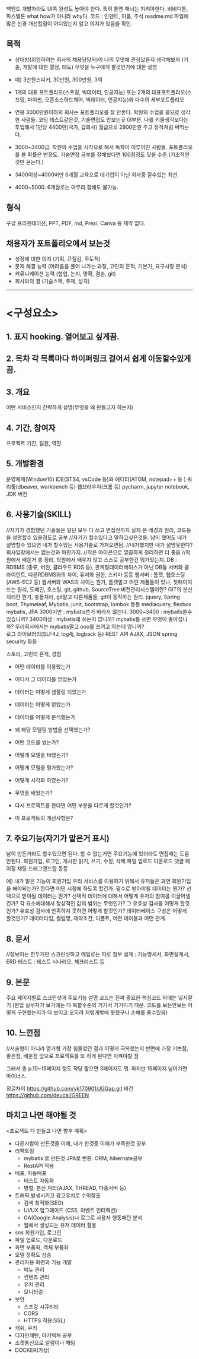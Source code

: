 백엔드 개발자라도 UI쪽 완성도 높아야 한다.
특히 톤앤 매너는 지켜야한다.   비비디톤, 파스텔톤
what how가 아니라 why다.
코드 : 인덴트, 이름, 주석
readme.md 파일에 많은 신경
개선할점이 어디있는지 알고 의지가 있음을 확인.

## 목적
- 상대방(취업하려는 회사의 채용담당자)이 나의 무엇에 관심있을지 생각해보자
  (기술, 개발에 대한 열정, 태도)
  무엇을 누구에게 팔것인가에 대한 설명
- 예) 3만원스피커, 30만원, 300만원, 3억
- 1개의 대표 포트폴리오(스프링, 빅데이터, 인공지능) 또는 2개의 대표포트폴리오(스프링, 파이썬, 오픈소스하드웨어, 빅데이터, 인공지능)와 다수의 세부포트폴리오
- 연봉 3000만원이하의 회사는 포트폴리오를 잘 안본다. 학원의 수업을 끝으로 생각한 사람들.
코딩 테스트같은것, 기술면접도 안보는곳 대부분.
나를 키울생각보다는 투입해서 1인당 4400만(국가, 갑회사) 월급으로 2900만원 주고 장작처럼 써먹는다.

- 3000~3400급. 학원의 수업을 시작으로 해서 독학이 이루어진 사람들.
포트폴리오를 볼 확률은 반정도. 기술면접 공부를 잘해놨다면 100점정도 맞을 수준.(기초적인것만 묻는다.)

- 3400이상~4000미만
6개월 교육으로 대기업이 아닌 회사중 갈수있는 최선.

- 4000~5000. 6개월로는 아무리 잘해도 불가능.

<!-- - 포트폴리오 만든것만 봐도 오 이 신입 일 깔끔하게 처리잘하고, 문서작성능력도 좋고 자기 포트폴리오에 대해서 뭐가 중요한지 잘 파악하고있네 느낌 주게끔 -->

## 형식
구글 프리젠테이션, PPT, PDF, md, Prezi, Canva 등 제약 없다.

## 채용자가 포트폴리오에서 보는것
- 성장에 대한 의지 (기획, 끈질김, 주도적)
- 문제 해결 능력 (어려움을 풀어 나가는 과정, 고민의 흔적, 기본기, 요구사항 분석)
- 커뮤니케이션 능력 (협업, 논리, 명확, 겸손, git)
- 회사와의 결 (기술스택, 주제, 성격)



---
# <구성요소>
## 1. 표지   hooking. 열어보고 싶게끔.
## 2. 목차   각 목록마다 하이퍼링크 걸어서 쉽게 이동할수있게끔.

## 3. 개요
어떤 서비스인지 간략하게 설명(무엇을 왜 만들고자 하는지)

## 4. 기간, 참여자
프로젝트 기간, 팀원, 역할

## 5. 개발환경
운영체제(Window10)
IDE(STS4, vsCode 등)와 에디터(ATOM, notepad++ 등 )
쿼리툴(dbeaver, workbench 등)
웹브라우저(크롬 등)
pycharm, jupyter notebook, 
JDK 버전

## 6. 사용기술(SKILL)
//자기가 경험했던 기술들은 일단 모두 다 쓰고 면접전까지 실제 쓴 배경과 원리, 코드등을 설명할수 있을정도로 공부
//자기가 할수있다고 말하고싶은것들. 남이 했어도 내가 설명할수 있으면 내가 할수있는 사용기술로 가져오면됨.
//내가했지만 내가 설명못한다? 회사입장에서는 없는것과 마찬가지.
//작은 아이콘으로 깔끔하게 정리하면 더 좋음
//학원에서 배운거 총 정리, 학원에서 배우지 않고 스스로 공부한건 뭐가있는지.
DB : RDBMS (종류, 버전, 클라우드 RDS 등), 관계형데이터베이스가 아닌 DB들
  서버와 클라이언트, 다른RDBMS와의 차이, 유저와 권한, 스키마 등등
웹서버 : 톰캣, 웹호스팅(AWS-EC2 등)
  웹서버와 WAS의 차이는 뭔가, 톰캣말고 어떤 제품들이 있나, 첫페이지 뜨는 원리, 도메인, 호스팅,
git, github, SourceTree
  버전관리시스템이란?  GIT의 분산처리란 뭔가, 충돌처리, git말고 다른제품들, git이 동작하는 원리.
jquery, Spring boot, Thymeleaf, Mybatis, junit, bootstrap, lombok 등등
mediaquery, flexbox
mybatis, JPA
  3000미만 : mybatis쓴거 바라지 않는다.
  3000~3400 : mybaits쓸수있습니까?
  3400이상 : mybatis왜 쓰는지 압니까?  mybatis를 쓰면 무엇이 좋아집니까?  우리회사에서는 mybatis말고 ooo를 쓰려고 하는데 압니까?  
로그 라이브러리(SLF4J, log4j, logback 등)
REST API
AJAX, JSON
spring security 등등

스토리, 고민의 흔적, 경험
  - 어떤 데이터를 이용했는가
  - 어디서 그 데이터를 얻었는가
  - 데이터는 어떻게 샘플링 되었는가
  - 데이터는 어떻게 얻었는가
  - 데이터를 어떻게 분석했는가
  - 왜 해당 모델링 방법을 선택했는가?
  - 어떤 코드를 썼는가?
  - 어떻게 모델을 fit했는가?
  - 어떻게 모델을 평가했는가?
  - 어떻게 시각화 하였는가?

  - 무엇을 배웠는가?
  - 다시 프로젝트를 한다면 어떤 부분을 다르게 할것인가?
  - 이 프로젝트의 개선사항은?



## 7. 주요기능(자기가 맡은거 표시)
남이 만든거라도 할수있으면 된다. 할 수 없는거면 주요기능에 있더라도 면접때는 도움안된다.
회원가입, 로그인,
게시판 읽기, 쓰기, 수정, 삭제
파일 업로드 다운로드
댓글
페이징
채팅
드래그앤드랍
등등

예) 
내가 맡은 기능이 회원가입
우리 서비스를 이용하기 위해서 유저들은 과연 회원가입을 해야되는가?
한다면 어떤 시점에 하도록 할건가.
필수로 받아야될 데이터는 뭔가?   선택으로 받야될 데이터는 뭔가?
선택적 데이터에 대해서 어떻게 유저의 참여를 이끌어낼건가?
각 요소에대해서 정상적인 값의 범위는 무엇인가?
  그 유효성 검사를 어떻게 할것인가?
  유효성 검사에 만족하지 못하면 어떻게 할것인가?
데이터베이스 구성은 어떻게 할것인가? 데이터타입, 컬럼명, 제약조건, 디폴트, 어떤 테이블과 어떤 관계.

## 8. 문서
//잘보이는 한두개만 스크린샷하고 메일로는 따로 첨부
설계 : 기능명세서, 화면설계서, ERD
테스트 : 테스트 시나리오, 체크리스트 등

## 9. 본문
주요 페이지별로 스크린샷과 주요기능 설명
코드는 진짜 중요한 핵심코드 외에는 넣지말기
(현업 실무자가 보기에는 다 복붙수준의 거기서 거기이기 때문. 코드를 보든안보든 어떻게 구현했는지가 다 보이고 오히려 저렇게밖에 못했구나 손해를 줄수있음)

## 10. 느낀점
//서술형이 아니라 열거형
가장 힘들었던 점과 어떻게 극복했는지
반면에 가장 기쁘점,좋은점, 배운점
앞으로 프로젝트를 또 하게 된다면 지켜야할 점


그래서 총 p.10~15페이지 정도 적당
짧으면 3페이지도 뭐.
하지만 15페이지 넘어가면 마이너스.


정글차이 https://github.com/yk170901/JGGap.git
비건 https://github.com/deucal/GREEN



## 마치고 나면 해야될 것
<프로젝트 다 만들고 나면 향후 계획>
- 다른사람이 만든것들 이해, 내가 한것중 이해가 부족한것 공부
- 리팩토링
	- mybatis 로 만든것 JPA로 변환. ORM, hibernate공부
	- RestAPI 적용
- 배포, 자동배포
	- 테스트 자동화
	- 병렬, 분산 처리(AJAX, THREAD, 다중서버 등)
- 트래픽 발생시키고 광고유치로 수익창출
	- 검색 최적화(SEO)
	- UI/UX 업그레이드 (CSS, 이벤트 인터랙션)
	- GA(Google Analysis)나 로그로 사용자 행동패턴 분석
	- 웹에서 생성되는 유저 데이터 활용
- sns 회원가입, 로그인
- 파일 업로드, 다운로드
- 화면 부품화, 객체 부품화
- 모델 정확도 상승
- 관리자용 화면과 기능 개발
	- 메뉴 관리
	- 컨텐츠 관리
	- 유저 관리
	- 모니터링
- 보안
	- 스프링 시큐리티
	- CORS
	- HTTPS 적용(SSL)
- 캐쉬, 쿠키
- 디자인패턴, 아키텍쳐 공부
- 소켓통신으로 알림이나 채팅
- DOCKER(가상)


